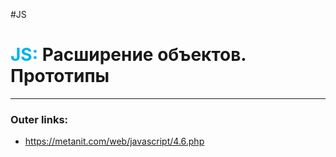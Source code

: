 #JS
# <font color="#00b0f0">JS:</font> Расширение объектов. Прототипы
---
### Outer links:
- https://metanit.com/web/javascript/4.6.php